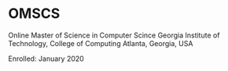 # OMSCS

Online Master of Science in Computer Scince
Georgia Institute of Technology, College of Computing
Atlanta, Georgia, USA

Enrolled: January 2020
